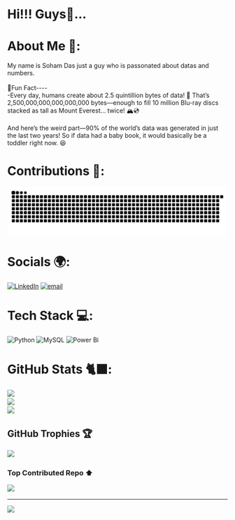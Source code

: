 # Hi!!! Guys👋...

# About Me 🙋:
My name is Soham Das just a guy who is passonated about datas and numbers.<br><br>🚀Fun Fact----<br>-Every day, humans create about 2.5 quintillion bytes of data! 🤯 That’s 2,500,000,000,000,000,000 bytes—enough to fill 10 million Blu-ray discs stacked as tall as Mount Everest… twice! 🏔️💿<br><br>And here’s the weird part—90% of the world’s data was generated in just the last two years! So if data had a baby book, it would basically be a toddler right now. 😆

 
 # Contributions 🐍:
<div align="center">
  
  ![snake gif](https://github.com/Soham090/Soham-Das/blob/output/github-snake-dark.svg)
  
</div>

# Socials 🌍:
[![LinkedIn](https://img.shields.io/badge/LinkedIn-%230077B5.svg?logo=linkedin&logoColor=white)](https://linkedin.com/in/https://www.linkedin.com/in/soham-das-m8008m/) [![email](https://img.shields.io/badge/Email-D14836?logo=gmail&logoColor=white)](mailto:sunthesoham02@gmail.com) 

# Tech Stack 💻:
![Python](https://img.shields.io/badge/python-3670A0?style=for-the-badge&logo=python&logoColor=ffdd54) ![MySQL](https://img.shields.io/badge/mysql-4479A1.svg?style=for-the-badge&logo=mysql&logoColor=white) ![Power Bi](https://img.shields.io/badge/power_bi-F2C811?style=for-the-badge&logo=powerbi&logoColor=black)
# GitHub Stats 🐈‍⬛:
![](https://github-readme-stats.vercel.app/api?username=Soham090&theme=highcontrast&hide_border=false&include_all_commits=true&count_private=false)<br/>
![](https://github-readme-streak-stats.herokuapp.com/?user=Soham090&theme=highcontrast&hide_border=false)<br/>
![](https://github-readme-stats.vercel.app/api/top-langs/?username=Soham090&theme=highcontrast&hide_border=false&include_all_commits=true&count_private=false&layout=compact)

##  GitHub Trophies 🏆 
![](https://github-profile-trophy.vercel.app/?username=Soham090&theme=gruvbox&no-frame=false&no-bg=false&margin-w=4)

###  Top Contributed Repo ⬆️ 
![](https://github-contributor-stats.vercel.app/api?username=Soham090&limit=5&theme=highcontrast&combine_all_yearly_contributions=true)


---

[![](https://visitcount.itsvg.in/api?id=Soham090&icon=0&color=7)](https://visitcount.itsvg.in)

<!-- Proudly created with GPRM ( https://gprm.itsvg.in ) -->












